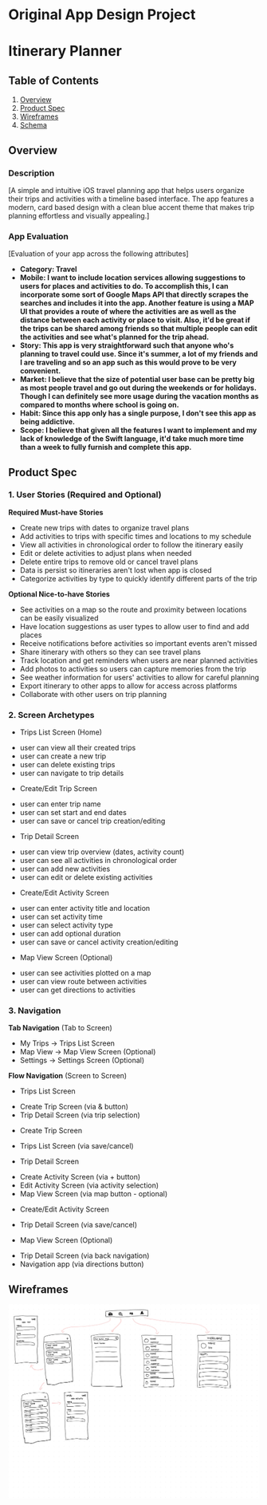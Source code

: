 Original App Design Project
===

# Itinerary Planner

## Table of Contents

1. [Overview](#Overview)
2. [Product Spec](#Product-Spec)
3. [Wireframes](#Wireframes)
4. [Schema](#Schema)

## Overview

### Description

[A simple and intuitive iOS travel planning app that helps users organize their trips and activities with a timeline based interface. The app features a modern, card based design with a clean blue accent theme that makes trip planning effortless and visually appealing.]

### App Evaluation

[Evaluation of your app across the following attributes]
- **Category: Travel**
- **Mobile: I want to include location services allowing suggestions to users for places and
    activities to do. To accomplish this, I can incorporate some sort of Google Maps API that
    directly scrapes the searches and includes it into the app. Another feature is using a MAP
    UI that provides a route of where the activities are as well as the distance between each
    activity or place to visit. Also, it'd be great if the trips can be shared among friends
    so that multiple people can edit the activities and see what's planned for the trip ahead.**
- **Story: This app is very straightforward such that anyone who's planning to travel could use. Since it's summer, a lot of my friends and I are traveling and so an app such as this
    would prove to be very convenient.**
- **Market: I believe that the size of potential user base can be pretty big as most people travel and go out during the weekends or for holidays. Though I can definitely see more
    usage during the vacation months as compared to months where school is going on.**
- **Habit: Since this app only has a single purpose, I don't see this app as being addictive.**
- **Scope: I believe that given all the features I want to implement and my lack of knowledge 
    of the Swift language, it'd take much more time than a week to fully furnish and complete
    this app.**

## Product Spec

### 1. User Stories (Required and Optional)

**Required Must-have Stories**

* Create new trips with dates to organize travel plans
* Add activities to trips with specific times and locations to my schedule
* View all activities in chronological order to follow the itinerary easily
* Edit or delete activities to adjust plans when needed
* Delete entire trips to remove old or cancel travel plans
* Data is persist so itineraries aren't lost when app is closed
* Categorize activities by type to quickly identify different parts of the trip

**Optional Nice-to-have Stories**

* See activities on a map so the route and proximity between locations can be easily visualized
* Have location suggestions as user types to allow user to find and add places
* Receive notifications before activities so important events aren't missed
* Share itinerary with others so they can see travel plans
* Track location and get reminders when users are near planned activities
* Add photos to activities so users can capture memories from the trip
* See weather information for users' activities to allow for careful planning
* Export itinerary to other apps to allow for access across platforms
* Collaborate with other users on trip planning

### 2. Screen Archetypes

- Trips List Screen (Home)
* user can view all their created trips
* user can create a new trip
* user can delete existing trips
* user can navigate to trip details

- Create/Edit Trip Screen
* user can enter trip name
* user can set start and end dates
* user can save or cancel trip creation/editing

- Trip Detail Screen
* user can view trip overview (dates, activity count)
* user can see all activities in chronological order
* user can add new activities
* user can edit or delete existing activities

- Create/Edit Activity Screen
* user can enter activity title and location
* user can set activity time
* user can select activity type
* user can add optional duration
* user can save or cancel activity creation/editing

- Map View Screen (Optional)
* user can see activities plotted on a map
* user can view route between activities
* user can get directions to activities

### 3. Navigation

**Tab Navigation** (Tab to Screen)
* My Trips → Trips List Screen
* Map View → Map View Screen (Optional)
* Settings → Settings Screen (Optional)

**Flow Navigation** (Screen to Screen)
- Trips List Screen
* Create Trip Screen (via & button)
* Trip Detail Screen (via trip selection)

- Create Trip Screen
* Trips List Screen (via save/cancel)

- Trip Detail Screen
* Create Activity Screen (via + button)
* Edit Activity Screen (via activity selection)
* Map View Screen (via map button - optional)

- Create/Edit Activity Screen
* Trip Detail Screen (via save/cancel)

- Map View Screen (Optional)
* Trip Detail Screen (via back navigation)
* Navigation app (via directions button)

## Wireframes

<img src="https://raw.githubusercontent.com/yzeng1121/itinerary_planner/main/itinerary_planner.jpg" width=600>
